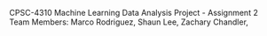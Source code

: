 CPSC-4310 Machine Learning Data Analysis Project - Assignment 2 <br>
Team Members:
Marco Rodriguez, 
Shaun Lee, 
Zachary Chandler, 

